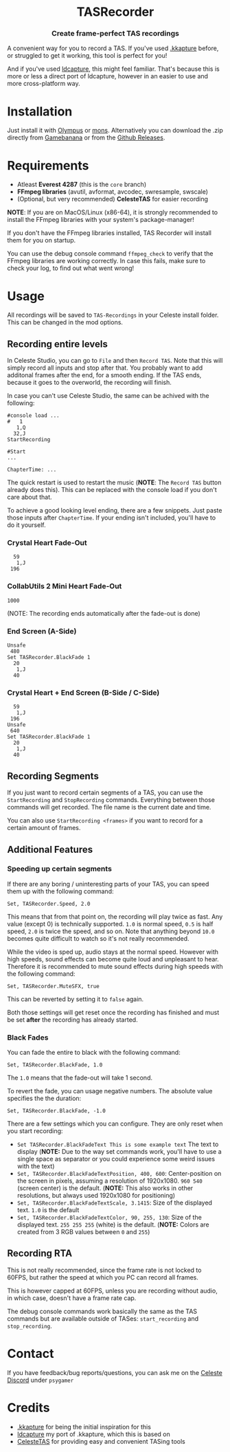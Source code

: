 <h1 align="center">TASRecorder</h1>
<h3 align="center">Create frame-perfect TAS recordings</h3>

A convenient way for you to record a TAS. If you've used [.kkapture](https://github.com/DemoJameson/kkapture) before, or struggled to get it working, this tool is perfect for you!

And if you've used [ldcapture](https://github.com/psyGamer/ldcapture), this might feel familiar. That's because this is more or less a direct port of ldcapture, however in an easier to use and more cross-platform way.

# Installation

Just install it with [Olympus](https://github.com/EverestAPI/Olympus) or [mons](https://github.com/coloursofnoise/mons). Alternatively you can download the .zip directly from [Gamebanana](https://gamebanana.com/tools/14085) or from the [Github Releases](https://github.com/psyGamer/TASRecorder/releases/latest).

# Requirements

- Atleast **Everest 4287** (this is the `core` branch)
- **FFmpeg libraries** (avutil, avformat, avcodec, swresample, swscale)
- (Optional, but very recommended) **CelesteTAS** for easier recording

**NOTE**: If you are on MacOS/Linux (x86-64), it is strongly recommended to install the FFmpeg libraries with your system's package-manager!

If you don't have the FFmpeg libraries installed, TAS Recorder will install them for you on startup.

You can use the debug console command `ffmpeg_check` to verify that the FFmpeg libraries are working correctly.
In case this fails, make sure to check your log, to find out what went wrong!

# Usage

All recordings will be saved to `TAS-Recordings` in your Celeste install folder.
This can be changed in the mod options.

## Recording entire levels

In Celeste Studio, you can go to `File` and then `Record TAS`.
Note that this will simply record all inputs and stop after that. You probably want to add additonal frames after the end, for a smooth ending. If the TAS ends, because it goes to the overworld, the recording will finish.

In case you can't use Celeste Studio, the same can be achived with the following:
```
#console load ...
#   1
   1,Q
  32,J
StartRecording

#Start
...

ChapterTime: ...
```
The quick restart is used to restart the music (**NOTE**: The `Record TAS` button already does this). This can be replaced with the console load if you don't care about that.

To achieve a good looking level ending, there are a few snippets. Just paste those inputs after `ChapterTime`. If your ending isn't included, you'll have to do it yourself.

### Crystal Heart Fade-Out
```
  59
   1,J
 196
```

### CollabUtils 2 Mini Heart Fade-Out
```
1000
```
(NOTE: The recording ends automatically after the fade-out is done)

### End Screen (A-Side)
```
Unsafe
 480
Set TASRecorder.BlackFade 1
  20
   1,J
  40
```

### Crystal Heart + End Screen (B-Side / C-Side)
```
  59
   1,J
 196
Unsafe
 640
Set TASRecorder.BlackFade 1
  20
   1,J
  40
```

## Recording Segments

If you just want to record certain segments of a TAS, you can use the `StartRecording` and `StopRecording` commands. Everything between those commands will get recorded. The file name is the current date and time.

You can also use `StartRecording <frames>` if you want to record for a certain amount of frames.

## Additional Features

### Speeding up certain segments

If there are any boring / uninteresting parts of your TAS, you can speed them up with the following command:
```
Set, TASRecorder.Speed, 2.0
```
This means that from that point on, the recording will play twice as fast. Any value (except 0) is technically supported. `1.0` is normal speed, `0.5` is half speed, `2.0` is twice the speed, and so on. Note that anything beyond `10.0` becomes quite difficult to watch so it's not really recommended.

While the video is sped up, audio stays at the normal speed. However with high speeds, sound effects can become quite loud and unpleasant to hear. Therefore it is recommended to mute sound effects during high speeds with the following command:
```
Set, TASRecorder.MuteSFX, true
```
This can be reverted by setting it to `false` again.

Both those settings will get reset once the recording has finished and must be set **after** the recording has already started.

### Black Fades

You can fade the entire to black with the following command:
```
Set, TASRecorder.BlackFade, 1.0
```
The `1.0` means that the fade-out will take 1 second.

To revert the fade, you can usage negative numbers. The absolute value specifies the the duration:
```
Set, TASRecorder.BlackFade, -1.0
```

There are a few settings which you can configure. They are only reset when you start recording:
- `Set TASRecorder.BlackFadeText This is some example text` The text to display (**NOTE:** Due to the way set commands work, you'll have to use a single space as separator or you could experience some weird issues with the text)
- `Set, TASRecorder.BlackFadeTextPosition, 400, 600`: Center-position on the screen in pixels, assuming a resolution of 1920x1080. `960 540` (screen center) is the default. (**NOTE:** This also works in other resolutions, but always used 1920x1080 for positioning)
- `Set, TASRecorder.BlackFadeTextScale, 3.1415`: Size of the displayed text. `1.0` is the default
- `Set, TASRecorder.BlackFadeTextColor, 90, 255, 130`: Size of the displayed text. `255 255 255` (white) is the default. (**NOTE:** Colors are created from 3 RGB values between `0` and `255`)

## Recording RTA

This is not really recommended, since the frame rate is not locked to 60FPS, but rather the speed at which you PC can record all frames.

This is however capped at 60FPS, unless you are recording without audio, in which case, doesn't have a frame rate cap.

The debug console commands work basically the same as the TAS commands but are available outside of TASes: `start_recording` and `stop_recording`.

# Contact

If you have feedback/bug reports/questions, you can ask me on the [Celeste Discord](https://discord.gg/celeste) under `psygamer`

# Credits

- [.kkapture](https://github.com/DemoJameson/kkapture) for being the initial inspiration for this
- [ldcapture](https://github.com/psyGamer/ldcapture) my port of .kkapture, which this is based on
- [CelesteTAS](https://github.com/EverestAPI/CelesteTAS-EverestInterop) for providing easy and convenient TASing tools

